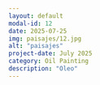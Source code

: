 ```yaml
---
layout: default
modal-id: 12
date: 2025-07-25
img: paisajes/12.jpg
alt: "paisajes"
project-date: July 2025
category: Oil Painting
description: "Oleo"
---
```

